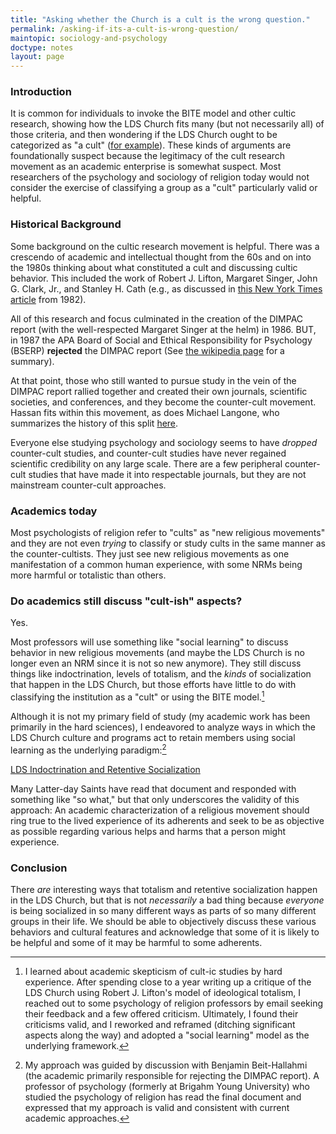 ```yaml
---
title: "Asking whether the Church is a cult is the wrong question."
permalink: /asking-if-its-a-cult-is-wrong-question/
maintopic: sociology-and-psychology
doctype: notes
layout: page
---
```


### Introduction

It is common for individuals to invoke the BITE model and other cultic research, showing how the LDS Church fits many (but not necessarily all) of those criteria, and then wondering if the LDS Church ought to be categorized as "a cult" ([for example](https://www.reddit.com/r/mormon/comments/g1janh/lets_discuss_cults_and_the_bite_model/)). These kinds of arguments are foundationally suspect because the legitimacy of the cult research movement as an academic enterprise is somewhat suspect.  Most researchers of the psychology and sociology of religion today would not consider the exercise of classifying a group as a "cult" particularly valid or helpful.

### Historical Background

Some background on the cultic research movement is helpful.  There was a crescendo of academic and intellectual thought from the 60s and on into the 1980s thinking about what constituted a cult and discussing cultic behavior.  This included the work of Robert J. Lifton, Margaret Singer, John G. Clark, Jr., and Stanley H. Cath (e.g., as discussed in [this New York Times article](https://www.culteducation.com/brainwashing/3256-the-psychology-of-the-cult-experiences.html) from 1982).

All of this research and focus culminated in the creation of the DIMPAC report (with the well-respected Margaret Singer at the helm) in 1986.  BUT, in 1987 the APA Board of Social and Ethical Responsibility for Psychology (BSERP) **rejected** the DIMPAC report (See [the wikipedia page](https://en.wikipedia.org/wiki/APA_Task_Force_on_Deceptive_and_Indirect_Methods_of_Persuasion_and_Control) for a summary).

At that point, those who still wanted to pursue study in the vein of the DIMPAC report rallied together and created their own journals,  scientific societies, and conferences, and they become the counter-cult movement.  Hassan fits within this movement, as does Michael Langone, who summarizes the history of this split [here](https://www.icsahome.com/articles/the-two-camps-of-cultic-studies-langone).

Everyone else studying psychology and sociology seems to have *dropped* counter-cult studies, and counter-cult studies have never regained scientific credibility on any large scale. There are a few peripheral counter-cult studies that have made it into respectable journals, but they are not mainstream counter-cult approaches.

### Academics today

Most psychologists of religion refer to "cults" as "new religious movements" and they are not even *trying* to classify or study cults in the same manner as the counter-cultists.  They just see new religious movements as one manifestation of a common human experience, with some NRMs being more harmful or totalistic than others.

### Do academics still discuss "cult-ish" aspects?

Yes.

Most professors will use something like "social learning" to discuss behavior in new religious movements (and maybe the LDS Church is no longer even an NRM since it is not so new anymore).  They still discuss things like indoctrination, levels of totalism, and the *kinds* of socialization that happen in the LDS Church, but those efforts have little to do with classifying the institution as a "cult" or using the BITE model.[^my_experience]

Although it is not my primary field of study (my academic work has been primarily in the hard sciences), I endeavored to analyze ways in which the LDS Church culture and programs act to retain members using social learning as the underlying paradigm:[^academic_validation]

[LDS Indoctrination and Retentive Socialization](https://faenrandir.github.io/a_careful_examination/lds-indoctrination-and-retentive-socialization/)

Many Latter-day Saints have read that document and responded with something like "so what," but that only underscores the validity of this approach: An academic characterization of a religious movement should ring true to the lived experience of its adherents and seek to be as objective as possible regarding various helps and harms that a person might experience.

### Conclusion

There *are* interesting ways that totalism and retentive socialization happen in the LDS Church, but that is not *necessarily* a bad thing because *everyone* is being socialized in so many different ways as parts of so many different groups in their life.  We should be able to objectively discuss these various behaviors and cultural features and acknowledge that some of it is likely to be helpful and some of it may be harmful to some adherents.

[^my_experience]: I learned about academic skepticism of cult-ic studies by hard experience.  After spending close to a year writing up a critique of the LDS Church using Robert J. Lifton's model of ideological totalism, I reached out to some psychology of religion professors by email seeking their feedback and a few offered criticism.  Ultimately, I found their criticisms valid, and I reworked and reframed (ditching significant aspects along the way) and adopted a "social learning" model as the underlying framework.

[^academic_validation]: My approach was guided by discussion with Benjamin Beit-Hallahmi (the academic primarily responsible for rejecting the DIMPAC report).  A professor of psychology (formerly at Brigahm Young University) who studied the psychology of religion has read the final document and expressed that my approach is valid and consistent with current academic approaches.

